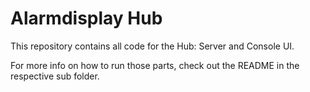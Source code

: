# Alarmdisplay Hub

This repository contains all code for the Hub: Server and Console UI.

For more info on how to run those parts, check out the README in the respective sub folder.
